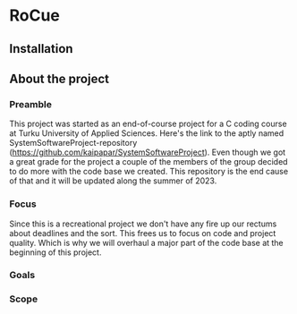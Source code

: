 # RoCue
## Installation
## About the project
### Preamble
This project was started as an end-of-course project for a C coding course at Turku University of Applied Sciences. Here's the link to the aptly named SystemSoftwareProject-repository (https://github.com/kaipapar/SystemSoftwareProject). Even though we got a great grade for the project a couple of the members of the group decided to do more with the code base we created. This repository is the end cause of that and it will be updated along the summer of 2023.
### Focus
Since this is a recreational project we don't have any fire up our rectums about deadlines and the sort. This frees us to focus on code and project quality. Which is why we will overhaul a major part of the code base at the beginning of this project.
### Goals
### Scope
## 
